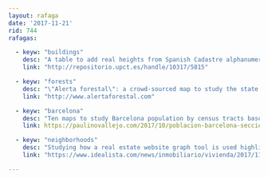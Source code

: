```yaml
---
layout: rafaga
date: '2017-11-21'
rid: 744
rafagas:

  - keyw: "buildings"
    desc: "A table to add real heights from Spanish Cadastre alphanumeric codes"
    link: "http://repositorio.upct.es/handle/10317/5815"

  - keyw: "forests"
    desc: "\"Alerta forestal\": a crowd-sourced map to study the state of Catalan forests and the presence of pine processionary"
    link: "http://www.alertaforestal.com"

  - keyw: "barcelona"
    desc: "Ten maps to study Barcelona population by census tracts based on Statistics Institute data from 2016"
    link: https://paulinovallejo.com/2017/10/poblacion-barcelona-secciones-censales-2016/"

  - keyw: "neighborhoods"
    desc: "Studying how a real estate website graph tool is used highlights neighborhood preferences"
    link: "https://www.idealista.com/news/inmobiliario/vivienda/2017/11/08/748846-usuarios-garabatean-deseos-inmobiliarios-en-idealista"

---
```

